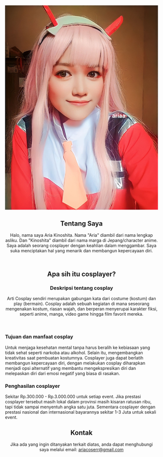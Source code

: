 <!DOCTYPE html>
<html lang="id">
<head>
    <meta charset="UTF-8">
    <meta name="viewport" content="width=device-width, initial-scale=1.0">

</head>
<body>

![alt text](https://github.com/ryaaww/aria.github.io/blob/main/IMG_20240521_221228.jpg?raw=true)

<header>
        <h2>Tentang Saya</h2>
        <p>Halo, nama saya Aria Kinoshita. Nama "Aria" diambil dari nama lengkap asliku. Dan "Kinoshita" diambil dari nama marga di Jepang/character anime. Saya adalah seorang cosplayer dengan keahlian dalam menggambar. Saya suka menciptakan hal yang menarik dan membangun kepercayaan diri.</p>
</header>

<header>
        <h2>Apa sih itu cosplayer?</h2>
                <h3>Deskripsi tentang cosplay</h3>
                <p>Arti Cosplay sendiri merupakan gabungan kata dari costume (kostum) dan play (bermain). Cosplay adalah sebuah kegiatan di mana seseorang mengenakan kostum, riasan wajah, dan berperan menyerupai karakter fiksi, seperti anime, manga, video game hingga film favorit mereka.</p>
</header>
            </div
            </div>
            <div class="project-item">
                <h3>Tujuan dan manfaat cosplay</h3>
                <p>Untuk menjaga kesehatan mental tanpa harus beralih ke kebiasaan yang tidak sehat seperti narkoba atau alkohol. Selain itu, mengembangkan kreativitas saat pembuatan kostumnya. Cosplayer juga dapat berlatih membangun kepercayaan diri, dengan melakukan cosplay diharapkan menjadi opsi alternatif yang membantu mengekspresikan diri dan melepaskan diri dari emosi negatif yang biasa di rasakan.</p>
            </div>
            <div class="project-item">
                <h3>Penghasilan cosplayer</h3>
                <p>Sekitar Rp.300.000 - Rp.3.000.000 untuk setiap event. Jika prestasi cosplayer tersebut masih lokal dalam provinsi masih kisaran ratusan ribu, tapi tidak sampai menyentuh angka satu juta. Sementara cosplayer dengan prestasi nasional dan internasional bayarannya sekitar 1-3 Juta untuk sekali event.</p>
            </div>
        </div>
    </div>
<header>
        <h2>Kontak</h2>
        <p>Jika ada yang ingin ditanyakan terkait diatas, anda dapat menghubungi saya melalui email: <a href="mailto:ariacoserr@gmail.com">ariacoserr@gmail.com</a></p>
</header>
</div>
<head>
<header>
</header>
</head>
</body>
</html>

